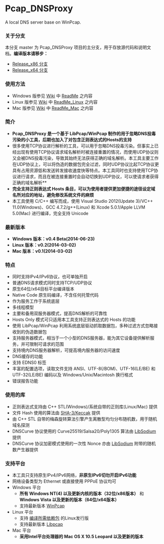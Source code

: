 ﻿Pcap_DNSProxy
=====
A local DNS server base on WinPcap.

### 关于分支
本分支 master 为 Pcap_DNSProxy 项目的主分支，用于存放源代码和说明文档。**编译版本请移步：**
* [Release_x86 分支](https://github.com/chengr28/pcap_dnsproxy/tree/Release_x86)<br />
* [Release_x64 分支](https://github.com/chengr28/pcap_dnsproxy/tree/Release_x64)<br />

### 使用方法
* Windows 版参见 [Wiki](https://github.com/chengr28/pcap_dnsproxy/wiki) 中 [ReadMe](https://github.com/chengr28/pcap_dnsproxy/wiki/ReadMe) 之内容
* Linux 版参见 [Wiki](https://github.com/chengr28/pcap_dnsproxy/wiki) 中 [ReadMe_Linux](https://github.com/chengr28/pcap_dnsproxy/wiki/ReadMe_Linux) 之内容
* Mac 版参见 [Wiki](https://github.com/chengr28/pcap_dnsproxy/wiki) 中 [ReadMe_Mac](https://github.com/chengr28/pcap_dnsproxy/wiki/ReadMe_Mac) 之内容

### 简介
* **Pcap_DNSProxy 是一个基于 LibPcap/WinPcap 制作的用于忽略DNS投毒污染的小工具，后期也加入了对包含正则表达式的Hosts的支持**<br />
* 很多使用TCP协议进行解析的工具，可以用于忽略DNS投毒污染。但事实上已经出现有使用TCP协议请求域名解析时被连接重置的情况，而使用UDP协议则又会被DNS投毒污染，导致其始终无法获得正确的域名解析。本工具主要工作在UDP协议上，可以将伪造的数据包完全过滤，同时UDP协议比起TCP协议更具有占用资源低和发送转发接收速度快等特点。本工具同时也支持使用TCP协议进行请求，而且在被连接重置时会自动切换到UDP协议，可以使请求者获得正确的域名解析**<br />
* **完全支持正则表达式 Hosts 条目，可以为使用者提供更加便捷的途径设定域名所对应的地址，避免修改系统文件的麻烦**<br />
* 本工具使用 C/C++ 编写而成，使用 Visual Studio 2012(Update 3)/VC++ 11.0(Windows)、GCC 4.7.2/g++(Linux) 和 Xcode 5.0.1/Apple LLVM 5.0(Mac) 进行编译，完全支持 Unicode<br />

### 最新版本
* **Windows 版本：v0.4 Beta(2014-06-23)**
* **Linux 版本：v0.2(2014-03-02)**
* **Mac 版本：v0.1(2014-03-02)**

### 特点
* 同时支持IPv4/IPv6协议，也可单独开启
* 普通DNS请求模式同时支持TCP/UDP协议
* 原生64位/x64目标平台编译版本
* Native Code 原生码编译，不含任何托管代码
* 作为服务工作于系统底层
* 多线程模型
* 主要和备用双服务器模式，提高DNS解析的可靠性
* Hosts Only 模式可只适用本工具支持正则表达式的 Hosts 的功能 
* 使用 LibPcap/WinPcap 利用系统底层驱动抓取数据包，多种过滤方式忽略接收到的伪造数据包
* 支持服务器模式，相当于一个小型的DNS服务器，能为其它设备提供解析服务，并可限制可请求的范围
* 支持境内DNS服务器解析，可提高境内服务器的访问速度
* DNS缓存的功能
* 支持 EDNS0 标签
* 丰富的配置选项，读取文件支持 ANSI、UTF-8(/BOM)、UTF-16(LE/BE) 和 UTF-32(LE/BE) 编码以及 Windows/Unix/Macintosh 换行格式
* 错误报告功能

### 使用的库
* 正则表达式支持由 C++ STL(Windows)/系统自带的正则库(Linux/Mac) 提供
* 文件 Hash 使用的算法由 [SHA-3/Keccak](http://keccak.noekeon.org) 提供
* 由 C++ STL 自带的梅森旋转算法引擎产生离散型均匀分布随机数，用于随机域名探测
* DNSCurve 协议使用的 Curve25519/Salsa20/Poly1305 算法由 [LibSodium](https://github.com/jedisct1/libsodium) 提供
* DNSCurve 协议加密模式使用的一次性 Nonce 亦由 [LibSodium](https://github.com/jedisct1/libsodium) 附带的随机数产生器提供

### 支持平台
* 本工具只支持原生IPv4/IPv6网络，**非原生IPv6切勿开启IPv6功能**
* 网络设备类型为 Ethernet 或直接使用 PPPoE 协议均可
* Windows 平台
    * **所有 Windows NT(4) 以及更新内核的版本（32位/x86版本）** 和 **Windows Vista 以及更新的版本（64位/x64版本）**
    * 支持最新版本 [WinPcap](http://www.winpcap.org/install/default.htm)
* Linux 平台
    * 支持 [编译所需依赖包](https://github.com/chengr28/pcap_dnsproxy/wiki/ReadMe_Linux) 的Linux发行版
    * 支持最新版本 [Libpcap](http://www.tcpdump.org)
* Mac 平台
    * **采用Intel平台处理器的 Mac OS X 10.5 Leopard 以及更新的版本**
